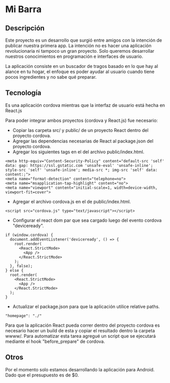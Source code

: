 # Mi Barra

## Descripción
Este proyecto es un desarrollo que surgió entre amigos con la intención de publicar nuestra primera app.
La intención no es hacer una aplicación revolucionaria ni tampoco un gran proyecto. Solo queremos desarrollar nuestros conocimientos en programación e interfaces de usuario.

La aplicación consiste en un buscador de tragos basado en lo que hay al alance en tu hogar, el enfoque es poder ayudar al usuario cuando tiene pocos ingredientes y no sabe qué preparar.

## Tecnología
Es una aplicación cordova mientras que la interfaz de usuario está hecha en React.js

Para poder integrar ambos proyectos (cordova y React.js) fue necesario:
- Copiar las carpeta src/ y public/ de un proyecto React dentro del proyecto cordova.
- Agregar las dependencias necesarias de React al package.json del proyecto cordova.
- Agregar los siguientes <meta> tags en el <head> del archivo public/index.html.
```
<meta http-equiv="Content-Security-Policy" content="default-src 'self' data: gap: https://ssl.gstatic.com 'unsafe-eval' 'unsafe-inline'; style-src 'self' 'unsafe-inline'; media-src *; img-src 'self' data: content:;">
<meta name="format-detection" content="telephone=no">
<meta name="msapplication-tap-highlight" content="no">
<meta name="viewport" content="initial-scale=1, width=device-width, viewport-fit=cover">
```
- Agregar el archivo cordova.js en el <body> de public/index.html.
```
<script src="cordova.js" type="text/javascript"></script>
```
- Configurar el react dom par que sea cargado luego del evento cordova "deviceready".
```
if (window.cordova) {
  document.addEventListener('deviceready', () => {
    root.render(
      <React.StrictMode>
        <App />
      </React.StrictMode>
    );
  }, false);
} else {
  root.render(
    <React.StrictMode>
      <App />
    </React.StrictMode>
  );
}
```
- Actualizar el package.json para que la aplicación utilice relative paths.
```
"homepage": "./"
```
  
Para que la aplicación React pueda correr dentro del proyecto cordova es necesario hacer un build de esta y copiar el resultado dentro la carpeta wwww/.
Para automatizar esta tarea agregué un script que se ejecutará mediante el hook "before_prepare" de cordova.
  
## Otros
Por el momento solo estamos desarrollando la aplicación para Android. Dado que el presupuesto es de $0.

